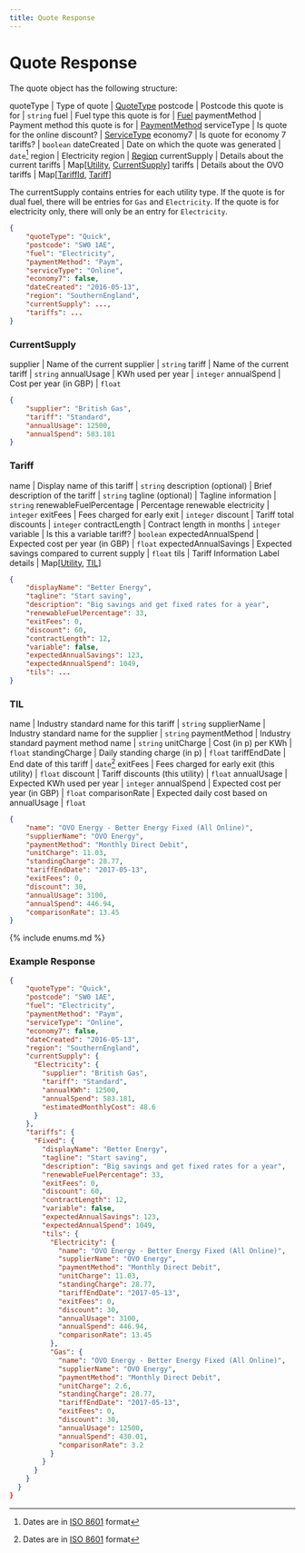 ```yaml
---
title: Quote Response
---
```


# Quote Response
The quote object has the following structure:

quoteType     | Type of quote                         | [QuoteType](#enums)
postcode      | Postcode this quote is for            | `string`
fuel          | Fuel type this quote is for           | [Fuel](#enums)
paymentMethod | Payment method this quote is for      | [PaymentMethod](#enums)
serviceType   | Is quote for the online discount?     | [ServiceType](#enums)
economy7      | Is quote for economy 7 tariffs?       | `boolean`
dateCreated   | Date on which the quote was generated | `date`[^1]
region        | Electricity region                    | [Region](#enums)
currentSupply | Details about the current tariffs     | Map[[Utility](#enums), [CurrentSupply](#currentSupply)]
tariffs       | Details about the OVO tariffs         | Map[[TariffId](#enums), [Tariff](#tariff)]

The currentSupply contains entries for each utility type.
If the quote is for dual fuel, there will be entries for `Gas` and `Electricity`.
If the quote is for electricity only, there will only be an entry for `Electricity`.

```json
{
    "quoteType": "Quick",
    "postcode": "SW0 1AE",
    "fuel": "Electricity",
    "paymentMethod": "Paym",
    "serviceType": "Online",
    "economy7": false,
    "dateCreated": "2016-05-13",
    "region": "SouthernEngland",
    "currentSupply": ...,
    "tariffs": ...
}
```

### <a name="currentSupply">CurrentSupply</a>

supplier      | Name of the current supplier | `string`
tariff        | Name of the current tariff   | `string`
annualUsage   | KWh used per year            | `integer`
annualSpend   | Cost per year (in GBP)       | `float`

```json
{
    "supplier": "British Gas",
    "tariff": "Standard",
    "annualUsage": 12500,
    "annualSpend": 583.181
}
```

### <a name="tariff">Tariff</a>

name                    | Display name of this tariff                 | `string`
description (optional)  | Brief description of the tariff             | `string`
tagline (optional)      | Tagline information                         | `string`
renewableFuelPercentage | Percentage renewable electricity            | `integer`
exitFees                | Fees charged for early exit                 | `integer`
discount                | Tariff total discounts                      | `integer`
contractLength          | Contract length in months                   | `integer`
variable                | Is this a variable tariff?                  | `boolean`
expectedAnnualSpend     | Expected cost per year (in GBP)             | `float`
expectedAnnualSavings   | Expected savings compared to current supply | `float`
tils                    | Tariff Information Label details            | Map[[Utility](#enums), [TIL](#til)]

```json
{
    "displayName": "Better Energy",
    "tagline": "Start saving",
    "description": "Big savings and get fixed rates for a year",
    "renewableFuelPercentage": 33,
    "exitFees": 0,
    "discount": 60,
    "contractLength": 12,
    "variable": false,
    "expectedAnnualSavings": 123,
    "expectedAnnualSpend": 1049,
    "tils": ...
}
```

### <a name="til">TIL</a>

name                    | Industry standard name for this tariff      | `string`
supplierName            | Industry standard name for the supplier     | `string`
paymentMethod           | Industry standard payment method name       | `string`
unitCharge              | Cost (in p) per KWh                         | `float`
standingCharge          | Daily standing charge (in p)                | `float`
tariffEndDate           | End date of this tariff                     | `date`[^1]
exitFees                | Fees charged for early exit (this utility)  | `float`
discount                | Tariff discounts (this utility)             | `float`
annualUsage             | Expected KWh used per year                  | `integer`
annualSpend             | Expected cost per year (in GBP)             | `float`
comparisonRate          | Expected daily cost based on annualUsage    | `float`

```json
{
    "name": "OVO Energy - Better Energy Fixed (All Online)",
    "supplierName": "OVO Energy",
    "paymentMethod": "Monthly Direct Debit",
    "unitCharge": 11.03,
    "standingCharge": 28.77,
    "tariffEndDate": "2017-05-13",
    "exitFees": 0,
    "discount": 30,
    "annualUsage": 3100,
    "annualSpend": 446.94,
    "comparisonRate": 13.45
}
```

{% include enums.md %}

### Example Response
```json
{
    "quoteType": "Quick",
    "postcode": "SW0 1AE",
    "fuel": "Electricity",
    "paymentMethod": "Paym",
    "serviceType": "Online",
    "economy7": false,
    "dateCreated": "2016-05-13",
    "region": "SouthernEngland",
    "currentSupply": {
      "Electricity": {
        "supplier": "British Gas",
        "tariff": "Standard",
        "annualKWh": 12500,
        "annualSpend": 583.181,
        "estimatedMonthlyCost": 48.6
      }
    },
    "tariffs": {
      "Fixed": {
        "displayName": "Better Energy",
        "tagline": "Start saving",
        "description": "Big savings and get fixed rates for a year",
        "renewableFuelPercentage": 33,
        "exitFees": 0,
        "discount": 60,
        "contractLength": 12,
        "variable": false,
        "expectedAnnualSavings": 123,
        "expectedAnnualSpend": 1049,
        "tils": {
          "Electricity": {
            "name": "OVO Energy - Better Energy Fixed (All Online)",
            "supplierName": "OVO Energy",
            "paymentMethod": "Monthly Direct Debit",
            "unitCharge": 11.03,
            "standingCharge": 28.77,
            "tariffEndDate": "2017-05-13",
            "exitFees": 0,
            "discount": 30,
            "annualUsage": 3100,
            "annualSpend": 446.94,
            "comparisonRate": 13.45
          },
          "Gas": {
            "name": "OVO Energy - Better Energy Fixed (All Online)",
            "supplierName": "OVO Energy",
            "paymentMethod": "Monthly Direct Debit",
            "unitCharge": 2.6,
            "standingCharge": 28.77,
            "tariffEndDate": "2017-05-13",
            "exitFees": 0,
            "discount": 30,
            "annualUsage": 12500,
            "annualSpend": 430.01,
            "comparisonRate": 3.2
          }
        }
      }
    }
  }
}
```

[^1]: Dates are in [ISO 8601](https://en.wikipedia.org/wiki/ISO_8601) format